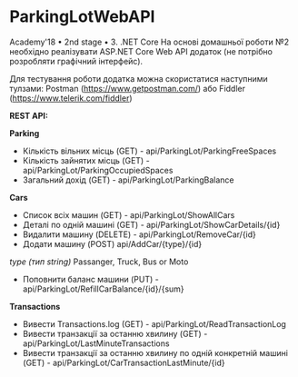 ﻿# ParkingLotWebAPI

Academy'18 • 2nd stage • 3. .NET Core
На основі домашньої роботи №2 необхідно реалізувати ASP.NET Core Web API додаток (не потрібно розробляти графічний інтерфейс).

Для тестування роботи додатка можна скористатися наступними тулзами: Postman (https://www.getpostman.com/) або Fiddler (https://www.telerik.com/fiddler)


__REST API:__


__Parking__
* Кількість вільних місць (GET) - api/ParkingLot/ParkingFreeSpaces
* Кількість зайнятих місць (GET) - api/ParkingLot/ParkingOccupiedSpaces
* Загальний дохід (GET) - api/ParkingLot/ParkingBalance

__Cars__
* Список всіх машин (GET) - api/ParkingLot/ShowAllCars
* Деталі по одній машині (GET) - api/ParkingLot/ShowCarDetails/{id}
* Видалити машину (DELETE) - api/ParkingLot/RemoveCar/{id}
* Додати машину (POST) api/AddCar/{type}/{id}

 _type (тип string)_ Passanger, Truck, Bus or Moto
* Поповнити баланс машини (PUT) - api/ParkingLot/RefillCarBalance/{id}/{sum}

__Transactions__
* Вивести Transactions.log (GET) - api/ParkingLot/ReadTransactionLog
* Вивести транзакції за останню хвилину (GET) - api/ParkingLot/LastMinuteTransactions
* Вивести транзакції за останню хвилину по одній конкретній машині (GET) - api/ParkingLot/CarTransactionLastMinute/{id}
